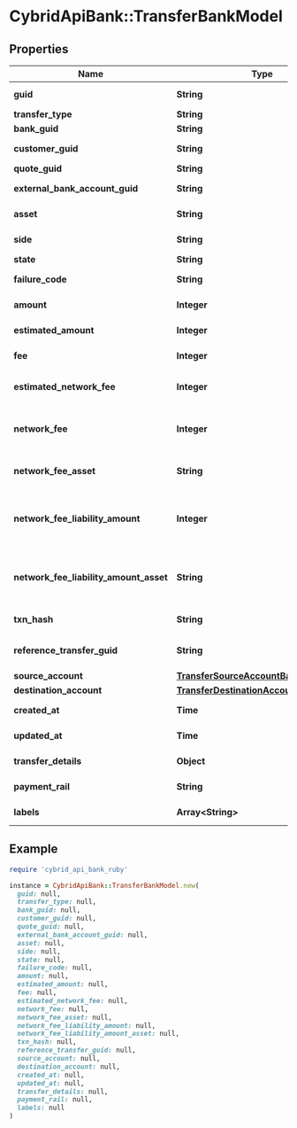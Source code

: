 # CybridApiBank::TransferBankModel

## Properties

| Name | Type | Description | Notes |
| ---- | ---- | ----------- | ----- |
| **guid** | **String** | Auto-generated unique identifier for the transfer. | [optional] |
| **transfer_type** | **String** | The type of transfer. | [optional] |
| **bank_guid** | **String** | The associated bank&#39;s identifier. | [optional] |
| **customer_guid** | **String** | The associated customer&#39;s identifier. | [optional] |
| **quote_guid** | **String** | The associated quote&#39;s identifier. | [optional] |
| **external_bank_account_guid** | **String** | The associated external bank account&#39;s identifier. | [optional] |
| **asset** | **String** | The asset the transfer is related to, e.g., USD. | [optional] |
| **side** | **String** | The direction of the quote: &#39;deposit&#39; or &#39;withdrawal&#39;. | [optional] |
| **state** | **String** | The transfer&#39;s state | [optional] |
| **failure_code** | **String** | The failure code for failed transfers. | [optional] |
| **amount** | **Integer** | The actual amount in base units of the asset. | [optional] |
| **estimated_amount** | **Integer** | The estimated amount in base units of the asset. | [optional] |
| **fee** | **Integer** | The fee associated with the transfer. | [optional] |
| **estimated_network_fee** | **Integer** | The estimated network fee in base units of network_fee_asset. Only present on &#x60;crypto&#x60; transfers. | [optional] |
| **network_fee** | **Integer** | The actual network fee in base units of network_fee_asset. Only present on &#x60;crypto&#x60; transfers that have successfully completed. | [optional] |
| **network_fee_asset** | **String** | The asset code of the network fee. Only present on &#x60;crypto&#x60; transfers that have successfully completed. | [optional] |
| **network_fee_liability_amount** | **Integer** | The equivalent fiat network fee in base units of network_fee_liability_amount_asset. Only present on &#x60;crypto&#x60; transfers that have successfully completed. | [optional] |
| **network_fee_liability_amount_asset** | **String** | The fiat asset the network_fee_liability_amount is denominated in. Only present on &#x60;crypto&#x60; transfers that have successfully completed. | [optional] |
| **txn_hash** | **String** | The hash of the blockchain transaction | [optional] |
| **reference_transfer_guid** | **String** | The guid of the related transfer. Only present on &#x60;funding_return&#x60; transfers. | [optional] |
| **source_account** | [**TransferSourceAccountBankModel**](TransferSourceAccountBankModel.md) |  | [optional] |
| **destination_account** | [**TransferDestinationAccountBankModel**](TransferDestinationAccountBankModel.md) |  | [optional] |
| **created_at** | **Time** | ISO8601 datetime the record was created at. | [optional] |
| **updated_at** | **Time** | ISO8601 datetime the record was last updated at. | [optional] |
| **transfer_details** | **Object** | The raw details on the transfer from the bank. | [optional] |
| **payment_rail** | **String** | The rail the payment was done on. One of: ach, eft, wire, rtp | [optional] |
| **labels** | **Array&lt;String&gt;** | The labels associated with the transfer. | [optional] |

## Example

```ruby
require 'cybrid_api_bank_ruby'

instance = CybridApiBank::TransferBankModel.new(
  guid: null,
  transfer_type: null,
  bank_guid: null,
  customer_guid: null,
  quote_guid: null,
  external_bank_account_guid: null,
  asset: null,
  side: null,
  state: null,
  failure_code: null,
  amount: null,
  estimated_amount: null,
  fee: null,
  estimated_network_fee: null,
  network_fee: null,
  network_fee_asset: null,
  network_fee_liability_amount: null,
  network_fee_liability_amount_asset: null,
  txn_hash: null,
  reference_transfer_guid: null,
  source_account: null,
  destination_account: null,
  created_at: null,
  updated_at: null,
  transfer_details: null,
  payment_rail: null,
  labels: null
)
```

